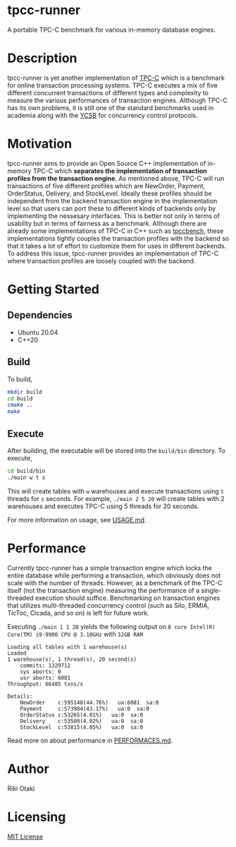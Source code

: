 # tpcc-runner

A portable TPC-C benchmark for various in-memory database engines. 

# Description

tpcc-runner is yet another implementation of [TPC-C](http://www.tpc.org/tpcc/) which is a benchmark for online transaction processing systems.
TPC-C executes a mix of five different concurrent transactions of different types and complexity to measure the various performances of transaction engines.
Although TPC-C has its own problems, it is still one of the standard benchmarks used in academia along with the [YCSB](https://github.com/brianfrankcooper/YCSB) for concurrency control protocols.

# Motivation

tpcc-runner aims to provide an Open Source C++ implementation of in-memory TPC-C which __separates the implementation of transaction profiles from the transaction engine__.
As mentioned above, TPC-C will run transactions of five different profiles which are NewOrder, Payment, OrderStatus, Delivery, and StockLevel. 
Ideally these profiles should be independent from the backend transaction engine in the implementation level so that users can port these to different kinds of backends only by implementing the nessesary interfaces.
This is better not only in terms of usability but in terms of fairness as a benchmark.
Although there are already some implementations of TPC-C in C++ such as [tpccbench](https://github.com/evanj/tpccbench), these implementations tightly couples the transaction profiles with the backend so that it takes a lot of effort to customize them for uses in different backends.
To address this issue, tpcc-runner provides an implementation of TPC-C where transaction profiles are loosely coupled with the backend.

# Getting Started

## Dependencies
- Ubuntu 20.04
- C++20

## Build
To build, 

```sh
mkdir build
cd build
cmake ..
make
```

## Execute
After building, the executable will be stored into the `build/bin` directory.
To execute, 

```sh
cd build/bin
./main w t s
```

This will create tables with `w` warehouses and execute transactions using `t` threads for `s` seconds. For example, `./main 2 5 20` will create tables with 2 warehouses and executes TPC-C using 5 threads for 20 seconds.

For more information on usage, see [USAGE.md](USAGE.md).

# Performance

Currently tpcc-runner has a simple transaction engine which locks the entire database while performing a transaction, which obviously does not scale with the number of threads. However, as a benchmark of the TPC-C itself (not the transaction engine) measuring the performance of a single-threaded execution should suffice.
Benchmarking on transaction engines that utilizes multi-threaded concurrency control (such as Silo, ERMIA, TicToc, Cicada, and so on) is left for future work. 

Executing `./main 1 1 20` yields the following output on `8 core Intel(R) Core(TM) i9-9900 CPU @ 3.10GHz` with `32GB RAM`

```
Loading all tables with 1 warehouse(s)
Loaded
1 warehouse(s), 1 thread(s), 20 second(s)
    commits: 1329712
    sys aborts: 0
    usr aborts: 6081
Throughput: 66485 txns/s

Details:
    NewOrder    c:595148(44.76%)   ua:6081  sa:0
    Payment     c:573984(43.17%)   ua:0  sa:0
    OrderStatus c:53265(4.01%)   ua:0  sa:0
    Delivery    c:53500(4.02%)   ua:0  sa:0
    StockLevel  c:53815(4.05%)   ua:0  sa:0
```

Read more on about performance in [PERFORMACES.md](PERFORMANCES.md).

# Author

Riki Otaki

# Licensing

[MIT License](https://github.com/wattlebirdaz/tpcc-runner/blob/master/LICENSE)